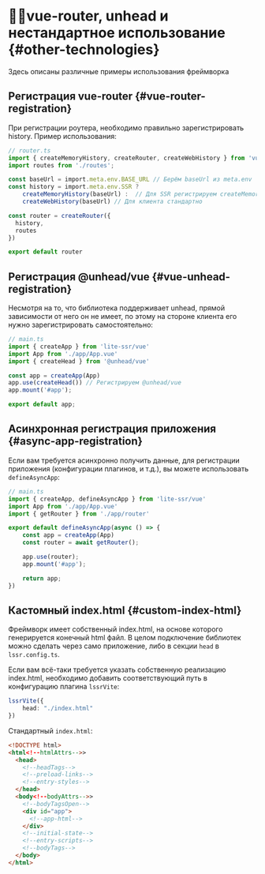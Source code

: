 # 🧑‍💻**vue-router, unhead и нестандартное использование** {#other-technologies}

Здесь описаны различные примеры использования фреймворка

## Регистрация vue-router {#vue-router-registration}
При регистрации роутера, необходимо правильно зарегистрировать history. Пример использования:

```ts
// router.ts
import { createMemoryHistory, createRouter, createWebHistory } from 'vue-router'
import routes from './routes';

const baseUrl = import.meta.env.BASE_URL // Берём baseUrl из meta.env
const history = import.meta.env.SSR ? 
    createMemoryHistory(baseUrl) :  // Для SSR регистрируем createMemoryHistory
    createWebHistory(baseUrl) // Для клиента стандартно

const router = createRouter({
  history,
  routes
})

export default router
```

## Регистрация @unhead/vue {#vue-unhead-registration}

Несмотря на то, что библиотека поддерживает unhead, прямой зависимости от него он не имеет, по этому на стороне клиента его нужно зарегистрировать самостоятельно:


```ts
// main.ts
import { createApp } from 'lite-ssr/vue'
import App from './app/App.vue'
import { createHead } from '@unhead/vue'

const app = createApp(App)
app.use(createHead()) // Регистрируем @unhead/vue
app.mount('#app');

export default app;
```

## Асинхронная регистрация приложения {#async-app-registration}

Если вам требуется асинхронно получить данные, для регистрации приложения (конфигурации плагинов, и т.д.), вы можете использовать `defineAsyncApp`:


```ts
// main.ts
import { createApp, defineAsyncApp } from 'lite-ssr/vue'
import App from './app/App.vue'
import { getRouter } from './app/router'

export default defineAsyncApp(async () => {
    const app = createApp(App)
    const router = await getRouter();

    app.use(router);
    app.mount('#app');

    return app;
})
```


## Кастомный index.html {#custom-index-html}

Фреймворк имеет собственный index.html, на основе которого генерируется конечный html файл. В целом подключение библиотек можно сделать через само приложение, либо в секции `head` в `lssr.config.ts`.

Если вам всё-таки требуется указать собственную реализацию index.html, необходимо добавить соответствующий путь в конфигурацию плагина `lssrVite`:
```typescript
lssrVite({
    head: "./index.html"
})
```

Стандартный `index.html`:
```html
<!DOCTYPE html>
<html<!--htmlAttrs-->>
  <head>
    <!--headTags-->
    <!--preload-links-->
    <!--entry-styles-->
  </head>
  <body<!--bodyAttrs-->>
    <!--bodyTagsOpen-->
    <div id="app">
      <!--app-html-->
    </div>
    <!--initial-state-->
    <!--entry-scripts-->
    <!--bodyTags-->
  </body>
</html>
```